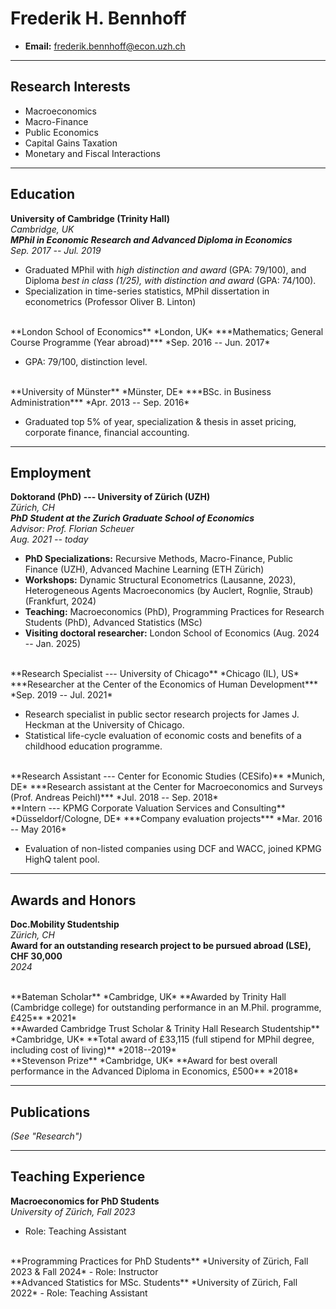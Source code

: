 # **Frederik H. Bennhoff**

- **Email:** [frederik.bennhoff@econ.uzh.ch](mailto:frederik.bennhoff@econ.uzh.ch)  

---

## **Research Interests**

- Macroeconomics
- Macro-Finance
- Public Economics
- Capital Gains Taxation
- Monetary and Fiscal Interactions

---

## **Education**

**University of Cambridge (Trinity Hall)**  
*Cambridge, UK*  
***MPhil in Economic Research and Advanced Diploma in Economics***  
*Sep. 2017 -- Jul. 2019*

- Graduated MPhil with *high distinction and award* (GPA: 79/100), and Diploma *best in class (1/25), with distinction and award* (GPA: 74/100).
- Specialization in time-series statistics, MPhil dissertation in econometrics (Professor Oliver B. Linton)<!--: *Unjust Ranks: Estimating inequality in the US with spatially disaggregated data*, fourth best dissertation of the year. -->

<br>
**London School of Economics**  
*London, UK*  
***Mathematics; General Course Programme (Year abroad)***  
*Sep. 2016 -- Jun. 2017*  

- GPA: 79/100, distinction level.

<br>
**University of Münster**  
*Münster, DE*  
***BSc. in Business Administration***  
*Apr. 2013 -- Sep. 2016*

- Graduated top 5% of year, specialization & thesis in asset pricing, corporate finance, financial accounting.

---

## **Employment**

**Doktorand (PhD) --- University of Zürich (UZH)**  
*Zürich, CH*  
***PhD Student at the Zurich Graduate School of Economics***  
*Advisor: Prof. Florian Scheuer*  
*Aug. 2021 -- today*

- **PhD Specializations:** Recursive Methods, Macro-Finance, Public Finance (UZH), Advanced Machine Learning (ETH Zürich)
- **Workshops:** Dynamic Structural Econometrics (Lausanne, 2023), Heterogeneous Agents Macroeconomics (by Auclert, Rognlie, Straub) (Frankfurt, 2024)
- **Teaching:** Macroeconomics (PhD), Programming Practices for Research Students (PhD), Advanced Statistics (MSc)
- **Visiting doctoral researcher:** London School of Economics (Aug. 2024 -- Jan. 2025)

<br>
**Research Specialist --- University of Chicago**  
*Chicago (IL), US*  
***Researcher at the Center of the Economics of Human Development***  
*Sep. 2019 -- Jul. 2021*

- Research specialist in public sector research projects for James J. Heckman at the University of Chicago.
- Statistical life-cycle evaluation of economic costs and benefits of a childhood education programme.

<br>
**Research Assistant --- Center for Economic Studies (CESifo)**  
*Munich, DE*  
***Research assistant at the Center for Macroeconomics and Surveys (Prof. Andreas Peichl)***  
*Jul. 2018 -- Sep. 2018*

<br>
**Intern --- KPMG Corporate Valuation Services and Consulting**  
*Düsseldorf/Cologne, DE*  
***Company evaluation projects***  
*Mar. 2016 -- May 2016*

- Evaluation of non-listed companies using DCF and WACC, joined KPMG HighQ talent pool.

---

## **Awards and Honors**

**Doc.Mobility Studentship**  
*Zürich, CH*  
**Award for an outstanding research project to be pursued abroad (LSE), CHF 30,000**  
*2024*

<br>
**Bateman Scholar**  
*Cambridge, UK*  
**Awarded by Trinity Hall (Cambridge college) for outstanding performance in an M.Phil. programme, £425**  
*2021*

<br>
**Awarded Cambridge Trust Scholar & Trinity Hall Research Studentship**  
*Cambridge, UK*  
**Total award of £33,115 (full stipend for MPhil degree, including cost of living)**  
*2018--2019*

<br>
**Stevenson Prize**  
*Cambridge, UK*  
**Award for best overall performance in the Advanced Diploma in Economics, £500**  
*2018*

---


## **Publications**
*(See "Research")*


---

## **Teaching Experience**

**Macroeconomics for PhD Students**  
*University of Zürich, Fall 2023*  
- Role: Teaching Assistant

<br>
**Programming Practices for PhD Students**  
*University of Zürich, Fall 2023 & Fall 2024*  
- Role: Instructor

<br>
**Advanced Statistics for MSc. Students**  
*University of Zürich, Fall 2022*  
- Role: Teaching Assistant
